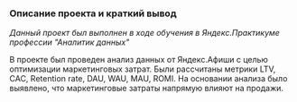 ### Описание проекта и краткий вывод

*Данный проект был выполнен в ходе обучения в Яндекс.Практикуме профессии "Аналитик данных"*

В проекте был проведен анализ данных от Яндекс.Афиши с целью оптимизации маркетинговых затрат. Были рассчитаны метрики LTV, CAC, Retention rate, DAU, WAU, MAU, ROMI. На основании анализа было выявлено, что маркетинговые затраты напрямую влияют на продажи.

